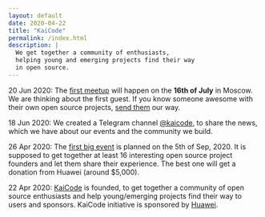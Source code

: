 ```yaml
---
layout: default
date: 2020-04-22
title: "KaiCode"
permalink: /index.html
description: |
  We get together a community of enthusiasts,
  helping young and emerging projects find their way
  in open source.
---
```


20 Jun 2020:
The [first meetup](https://kaicode.timepad.ru/event/1340101/) will happen on the **16th of July** in Moscow.
We are thinking about the first guest. If you know someone
awesome with their own open source projects,
[send them](https://t.me/kaicode_org) our way.

18 Jun 2020:
We created a Telegram channel [@kaicode](https://t.me/kaicode),
to share the news, which we have about
our events and the community we build.

26 Apr 2020:
The [first big event](/main-2020.html) is planned on the 5th of Sep, 2020. It is supposed
to get together at least 16 interesting open source project founders
and let them share their experience. The best one will get a donation
from Huawei (around $5,000).

22 Apr 2020:
[KaiCode](https://www.kaicode.org) is founded, to get together a community of open source
enthusiasts and help young/emerging projects find their way
to users and sponsors. KaiCode initiative is sponsored by
[Huawei](https://www.huawei.com).
